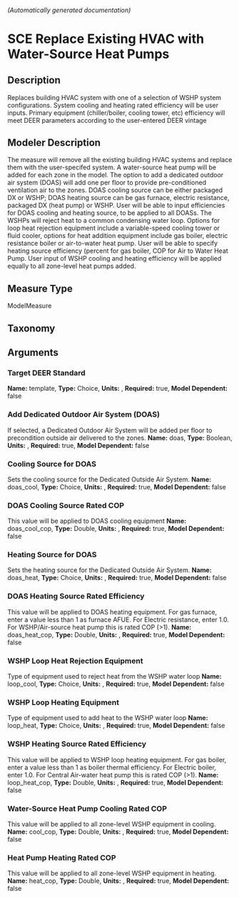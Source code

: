 

###### (Automatically generated documentation)

# SCE Replace Existing HVAC with Water-Source Heat Pumps

## Description
Replaces building HVAC system with one of a selection of WSHP system configurations. System cooling and heating rated efficiency will be user inputs. Primary equipment (chiller/boiler, cooling tower, etc) efficiency will meet DEER parameters according to the user-entered DEER vintage

## Modeler Description
The measure will remove all the existing building HVAC systems and replace them with the user-specifed system. A water-source heat pump will be added for each zone in the model. The option to add a dedicated outdoor air system (DOAS) will add one per floor to provide pre-conditioned ventilation air to the zones. DOAS cooling source can be either packaged DX or WSHP; DOAS heating source can be gas furnace, electric resistance, packaged DX (heat pump) or WSHP. User will be able to input efficiencies for DOAS cooling and heating source, to be applied to all DOASs.
The WSHPs will reject heat to a common condensing water loop. Options for loop heat rejection equipment include a variable-speed cooling tower or fluid cooler, options for heat addition equipment include gas boiler, electric resistance boiler or air-to-water heat pump. User will be able to specify heating source efficiency (percent for gas boiler, COP for Air to Water Heat Pump.
User input of WSHP cooling and heating efficiency will be applied equally to all zone-level heat pumps added.


## Measure Type
ModelMeasure

## Taxonomy


## Arguments


### Target DEER Standard

**Name:** template,
**Type:** Choice,
**Units:** ,
**Required:** true,
**Model Dependent:** false

### Add Dedicated Outdoor Air System (DOAS)
If selected, a Dedicated Outdoor Air System will be added per floor to precondition outside air delivered to the zones.
**Name:** doas,
**Type:** Boolean,
**Units:** ,
**Required:** true,
**Model Dependent:** false

### Cooling Source for DOAS
Sets the cooling source for the Dedicated Outside Air System.
**Name:** doas_cool,
**Type:** Choice,
**Units:** ,
**Required:** true,
**Model Dependent:** false

### DOAS Cooling Source Rated COP
This value will be applied to DOAS cooling equipment
**Name:** doas_cool_cop,
**Type:** Double,
**Units:** ,
**Required:** true,
**Model Dependent:** false

### Heating Source for DOAS
Sets the heating source for the Dedicated Outside Air System.
**Name:** doas_heat,
**Type:** Choice,
**Units:** ,
**Required:** true,
**Model Dependent:** false

### DOAS Heating Source Rated Efficiency
This value will be applied to DOAS heating equipment.
For gas furnace, enter a value less than 1 as furnace AFUE.
For Electric resistance, enter 1.0.
For WSHP/Air-source heat pump this is rated COP (>1).
**Name:** doas_heat_cop,
**Type:** Double,
**Units:** ,
**Required:** true,
**Model Dependent:** false

### WSHP Loop Heat Rejection Equipment
Type of equipment used to reject heat from the WSHP water loop
**Name:** loop_cool,
**Type:** Choice,
**Units:** ,
**Required:** true,
**Model Dependent:** false

### WSHP Loop Heating Equipment
Type of equipment used to add heat to the WSHP water loop
**Name:** loop_heat,
**Type:** Choice,
**Units:** ,
**Required:** true,
**Model Dependent:** false

### WSHP Heating Source Rated Efficiency
This value will be applied to WSHP loop heating equipment.
For gas boiler, enter a value less than 1 as boiler thermal efficiency.
For Electric boiler, enter 1.0.
For Central Air-water heat pump this is rated COP (>1).
**Name:** loop_heat_cop,
**Type:** Double,
**Units:** ,
**Required:** true,
**Model Dependent:** false

### Water-Source Heat Pump Cooling Rated COP
This value will be applied to all zone-level WSHP equipment in cooling.
**Name:** cool_cop,
**Type:** Double,
**Units:** ,
**Required:** true,
**Model Dependent:** false

### Heat Pump Heating Rated COP
This value will be applied to all zone-level WSHP equipment in heating.
**Name:** heat_cop,
**Type:** Double,
**Units:** ,
**Required:** true,
**Model Dependent:** false




